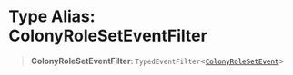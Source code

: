 # Type Alias: ColonyRoleSetEventFilter

> **ColonyRoleSetEventFilter**: `TypedEventFilter`\<[`ColonyRoleSetEvent`](ColonyRoleSetEvent.md)\>
